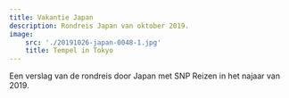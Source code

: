 ```yaml
---
title: Vakantie Japan
description: Rondreis Japan van oktober 2019.
image:
    src: './20191026-japan-0048-1.jpg'
    title: Tempel in Tokyo
---
```


Een verslag van de rondreis door Japan met SNP Reizen in het najaar van 2019.